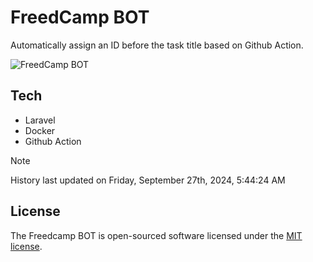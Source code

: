 # FreedCamp BOT

Automatically assign an ID before the task title based on Github Action.

![FreedCamp BOT](https://repository-images.githubusercontent.com/737932867/7d34798b-2680-471c-b089-a78a718d3d6a)

## Tech

- Laravel
- Docker
- Github Action

> [!NOTE]  
> History last updated on Friday, September 27th, 2024, 5:44:24 AM

## License

The Freedcamp BOT is open-sourced software licensed under the [MIT license](https://opensource.org/licenses/MIT).
